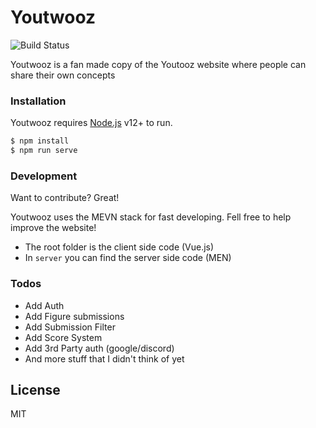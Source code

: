 # Youtwooz

![Build Status](https://travis-ci.com/EgidiuFarcas/youtwooz.svg?branch=master)

Youtwooz is a fan made copy of the Youtooz website where people can share their own concepts

### Installation

Youtwooz requires [Node.js](https://nodejs.org/) v12+ to run.

```sh
$ npm install
$ npm run serve
```

### Development

Want to contribute? Great!

Youtwooz uses the MEVN stack for fast developing. Fell free to help improve the website!

- The root folder is the client side code (Vue.js)
- In `server` you can find the server side code (MEN)

### Todos

 - Add Auth
 - Add Figure submissions
 - Add Submission Filter
 - Add Score System
 - Add 3rd Party auth (google/discord)
 - And more stuff that I didn't think of yet

License
----

MIT

